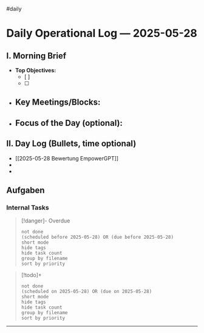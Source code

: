 #daily
# Daily Operational Log — 2025-05-28

## I. Morning Brief

- **Top Objectives:**
  - [ ]
  - [ ]
- **Key Meetings/Blocks:**
  -
- **Focus of the Day (optional):**
  -

## II. Day Log (Bullets, time optional)

- [[2025-05-28 Bewertung EmpowerGPT]]
-
-

## Aufgaben

### Internal Tasks

> [!danger]- Overdue
>```tasks
>not done
>(scheduled before 2025-05-28) OR (due before 2025-05-28)
>short mode
>hide tags
>hide task count
>group by filename
>sort by priority
>```

> [!todo]+
>```tasks
>not done
>(scheduled on 2025-05-28) OR (due on 2025-05-28)
>short mode
>hide tags
>hide task count
>group by filename
>sort by priority
>```

---

